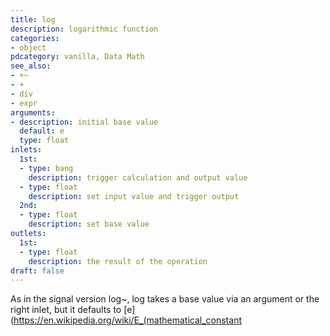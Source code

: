 ```yaml
---
title: log
description: logarithmic function
categories:
- object
pdcategory: vanilla, Data Math
see_also:
- +~
- +
- div
- expr
arguments:
- description: initial base value
  default: e
  type: float
inlets:
  1st:
  - type: bang
    description: trigger calculation and output value
  - type: float
    description: set input value and trigger output
  2nd:
  - type: float
    description: set base value
outlets:
  1st:
  - type: float
    description: the result of the operation
draft: false
---
```

As in the signal version log~, log takes a base value via an argument or the right inlet, but it defaults to [e](https://en.wikipedia.org/wiki/E_(mathematical_constant
